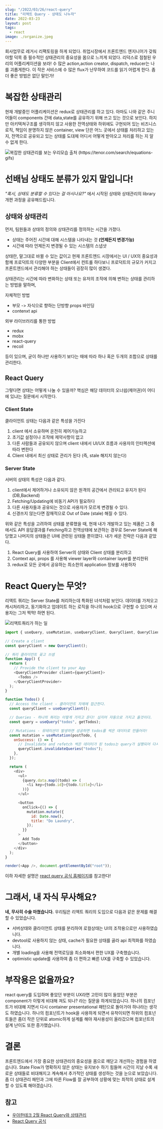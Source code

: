 ```yaml
---
slug: "/2022/03/26/react-query"
title: "리액트 Query - 상태도 나누자"
date: 2022-03-23
layout: post
tags:
  - react
image: ./organize.jpeg
---
```


회사업무로 레거시 리팩토링을 하게 되었다. 취업시장에서 프론트엔드 엔지니어가 갖춰야할 덕목 중 필수적인 상태관리의 중요성을 몸으로 느끼게 되었다. 리덕스로 점철된 우리의 어플리케이션을 보라! 수 많은 action,action creator, dispatch, reducer는 나를 괴롭게한다. 이 작은 서비스에 수 많은 flux가 난무하여 코드를 읽기 어렵게 한다. 좀 더 좋은 방법은 없단 말인가!

# 복잡한 상태관리

현재 개발중인 어플리케이션은 redux로 상태관리를 하고 있다. 아마도 나와 같은 주니어들이 components 간에 data,state를 공유하기 위해 쓰고 있는 것으로 보인다. 하지만 아키텍쳐구조를 생각하지 않고 사용한 전역상태와 하위에도 구현되어 있는 비즈니스 로직, 책임이 분명하지 않은 container, view 단은 어느 곳에서 상태를 처리하고 있는 지, 전역으로 공유되고 있는 상태를 도대체 어디서 어떻게 받아오고 처리를 하는 지 알 수 없게 한다.

![복잡한 상태관리를 보는 우리모습 출처 (https://tenor.com/search/equations-gifs)](https://c.tenor.com/WaBfaiDpRywAAAAd/equations-alex.gif)

# 선배님 상태도 분류가 있지 말입니다!

_"혹시, 상태도 분류할 수 있다는 걸 아시나요?"_ 에서 시작된 상태와 상태관리의 library 개편 과정을 공유해드립니다.

## 상태와 상태관리

먼저, 팀원들과 상태의 정의와 상태관리를 정의하는 시간을 가졌다.

- 상태는 주어진 시간에 대해 시스템을 나타내는 것 **(언제든지 변경가능)**
- 시간에 따라 언제든지 변경될 수 있는 시스템의 스냅샷

상태란, 말그대로 바뀔 수 있는 값이고 현재 프론트엔드 시장에서는 UI / UX의 중요성과 함께 프로덕트의 다양한 부분을 Client에서 컨트롤 하다보니 프로덕트의 규모가 커지고 프론트엔드에서 관리해야 하는 상태들이 굉장히 많이 생겼다.

상태관리는 시간에 따라 변화하는 상태 또는 유저의 조작에 의해 변하는 상태를 관리하는 방법을 말하며,

자체적인 방법

- 부모 -> 자식으로 향하는 단방향 props 바인딩
- contenxt api

외부 라이브러리를 통한 방법

- redux
- mobx
- react-query
- recoil

등이 있으며, 굳이 하나만 사용하기 보다는 때에 따라 하나 혹은 두개의 조합으로 상태를 관리한다.

## React Query

그렇다면 상태는 어떻게 나눌 수 있을까?
핵심은 해당 데이터의 오너쉽(제어권)이 어디에 있냐는 질문에서 시작한다.

### Client State

클라이언트 상태는 다음과 같은 특성을 가진다

1. client 에서 소유하며 온전히 제어가능하고
2. 초기값 설정이나 조작에 제약사항이 없고
3. 다른 사람들과 공유되지 않으며 client 내에서 UI/UX 흐름과 사용자의 인터렉션에 따라 변한다
4. Client 내에서 최신 상태로 관리가 된다 (즉, stale 해지지 않는다)

### Server State

서버의 상태의 특성은 다음과 같다.

1. client에서 제어하거나 소유되지 않은 원격의 공간에서 관리되고 유지가 된다 (DB,Backend)
2. Fetching/Updating에 비동기 API가 필요하다
3. 다른 사용자들과 공유되는 것으로 사용자가 모르게 변경될 수 있다.
4. 신경쓰지 않는다면 잠재적으로 Out of Date (stale) 해질 수 있다.

위와 같은 특성을 고려하여 상태를 분류했을 때, 현재 내가 개발하고 있는 제품은 그 중에서도 API 응답결과를 Fetching하고 전역상태에 보관하는 경우로 Server State에 해당했고 나머지의 상태들은 UI에 관련된 상태들 뿐이였다. 내가 세운 전략은 다음과 같았다.

1. React Query를 사용하여 Server의 상태와 Client 상태를 분리하고
2. Context api, props 를 사용해 viewer layer와 container layer를 분리한뒤
3. redux로 모든 곳에서 공유하는 최소한의 application 정보를 사용하자

# React Query는 무엇?

리액트 쿼리는 Server State를 처리하는데 특화된 녀석처럼 보인다. 데이터를 가져오고 캐시처리하고, 동기화하고 업데이트 하는 로직을 하나의 hook으로 구현할 수 있으며 사용자는 그저 찍먹! 하면 된다.

![리액트쿼리가 하는 일](query.png)

```js {4,10-12,21,24-29}
import { useQuery, useMutation, useQueryClient, QueryClient, QueryClientProvider } from "react-query";

// Create a client
const queryClient = new QueryClient();

// 쿼리 클라이언트 꽂고 쓰셈
function App() {
  return (
    // Provide the client to your App
    <QueryClientProvider client={queryClient}>
      <Todos />
    </QueryClientProvider>
  );
}

function Todos() {
  // Access the client - 클라이언트 자제에 접근한다.
  const queryClient = useQueryClient();

  // Queries - 하나의 쿼리는 이렇게 가지고 온다! 심지어 자동으로 가지고 올것이다.
  const query = useQuery("todos", getTodos);

  // Mutations - 뮤테이션이 발생하면 성공하면 todos를 썩은 데이터로 만들어라!
  const mutation = useMutation(postTodo, {
    onSuccess: () => {
      // Invalidate and refetch 썩은 데이터가 된 todos는 query가 실행되어 다시 받아온다.
      queryClient.invalidateQueries("todos");
    },
  });

  return (
    <div>
      <ul>
        {query.data.map((todo) => (
          <li key={todo.id}>{todo.title}</li>
        ))}
      </ul>

      <button
        onClick={() => {
          mutation.mutate({
            id: Date.now(),
            title: "Do Laundry",
          });
        }}
      >
        Add Todo
      </button>
    </div>
  );
}

render(<App />, document.getElementById("root"));
```

이하 자세한 설명은 [react query 공식 홈페이지](https://react-query.tanstack.com/)를 참고한다!

# 그래서, 내 자식 무사해요?

**네, 무사히 수술 마쳤습니다.**
우리팀은 리액트 쿼리의 도입으로 다음과 같은 문제를 해결할 수 있었습니다.

- 서버상태와 클라이언트 상태를 분리하여 로컬상태는 UI의 조작용으로만 사용하였습니다.
- devtool로 사용하지 않는 상태, cache가 필요한 상태를 골라 api 최적화를 하였습니다.
- 개별 loading을 사용해 전역로딩을 최소화해서 편한 UX를 구축했습니다.
- optimistic update를 사용하여 좀 더 편하고 빠른 UX를 구축할 수 있었습니다.

# 부작용은 없을까요?

react query를 도입하며 좋았던 부분이 UX라면 고민이 많이 들었던 부분은 component가 이렇게 비대해 져도 되나? 라는 질문을 하게되었습니다. 하나의 컴포넌트가 비대해 지면서 다시 container presentational 패턴으로 돌아가야 하나라는 생각도 하였습니다.
하나의 컴포넌트가 hook을 사용하게 되면서 유착이되면 하위의 컴포넌트들은 좀더 작은 단위로 atomic하게 설계를 해야 재사용성이 올라갔으며 컴포넌트의 설계 난이도 또한 증가했습니다.

# 결론

프론트엔드에서 가장 중요한 상태관리의 중요성을 몸으로 깨닫고 개선하는 경험을 하였습니다. State Flow가 명확하지 않은 상태는 유지보수 하기 힘들며 시간이 지날 수록 새로운 상태들로 비대해지고 계속해서 추가적인 상태를 생성하는 것을 눈으로 보았습니다. 좀 더 상태관리 패턴과 그에 따른 Flow를 잘 공부하여 상황에 맞는 최적의 상태로 설계할 수 있도록 해야겠습니다.

## 참고

- [우아한테크 2월 React Query와 상태관리](https://www.youtube.com/watch?v=MArE6Hy371c)
- [React Query 공식](https://react-query.tanstack.com/)
